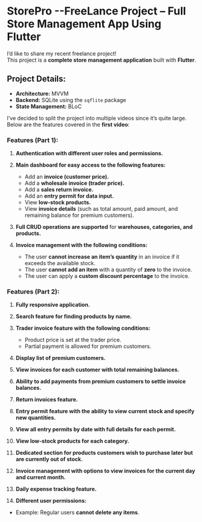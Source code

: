 # **StorePro --FreeLance Project – Full Store Management App Using Flutter**
I’d like to share my recent freelance project!  
This project is a **complete store management application** built with **Flutter**.  

## **Project Details:**  

- **Architecture:** MVVM  
- **Backend:** SQLite using the `sqflite` package  
- **State Management:** BLoC  

I’ve decided to split the project into multiple videos since it’s quite large. Below are the features covered in the **first video**:  

### **Features (Part 1):**  

1. **Authentication with different user roles and permissions.**  

2. **Main dashboard for easy access to the following features:**  
   - Add an **invoice (customer price).**  
   - Add a **wholesale invoice (trader price).**  
   - Add a **sales return invoice.**  
   - Add an **entry permit for data input.**  
   - View **low-stock products.**  
   - View **invoice details** (such as total amount, paid amount, and remaining balance for premium customers).  

3. **Full CRUD operations are supported** for **warehouses, categories, and products.**  

4. **Invoice management with the following conditions:**  
   - The user **cannot increase an item’s quantity** in an invoice if it exceeds the available stock.  
   - The user **cannot add an item** with a quantity of **zero** to the invoice.  
   - The user can apply a **custom discount percentage** to the invoice.  

### **Features (Part 2):**  

1. **Fully responsive application.**  

2. **Search feature for finding products by name.**  

3. **Trader invoice feature with the following conditions:**  
   - Product price is set at the trader price.  
   - Partial payment is allowed for premium customers.  

4. **Display list of premium customers.**  

5. **View invoices for each customer with total remaining balances.**  

6. **Ability to add payments from premium customers to settle invoice balances.**  

7. **Return invoices feature.**  

8. **Entry permit feature with the ability to view current stock and specify new quantities.**  

9. **View all entry permits by date with full details for each permit.**  

10. **View low-stock products for each category.**  

11. **Dedicated section for products customers wish to purchase later but are currently out of stock.**  

12. **Invoice management with options to view invoices for the current day and current month.**  

13. **Daily expense tracking feature.**  

14. **Different user permissions:**  
   - Example: Regular users **cannot delete any items**.  
